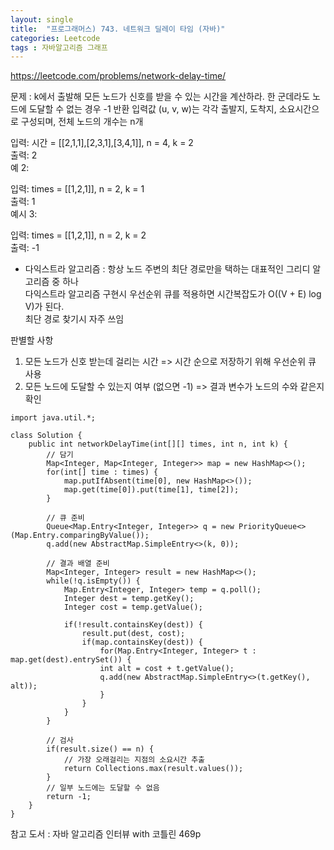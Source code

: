 ```yaml
---
layout: single
title:  "프로그래머스) 743. 네트워크 딜레이 타임 (자바)"
categories: Leetcode
tags : 자바알고리즘 그래프
---
```


https://leetcode.com/problems/network-delay-time/

문제 : k에서 출발해 모든 노드가 신호를 받을 수 있는 시간을 계산하라.
한 군데라도 노드에 도달할 수 없는 경우 -1 반환
입력값 (u, v, w)는 각각 출발지, 도착지, 소요시간으로 구성되며, 전체 노드의 개수는 n개

입력: 시간 = [[2,1,1],[2,3,1],[3,4,1]], n = 4, k = 2  
출력: 2  
예 2:  

입력: times = [[1,2,1]], n = 2, k = 1  
 출력: 1  
예시 3:  

입력: times = [[1,2,1]], n = 2, k = 2  
 출력: -1  

- 다익스트라 알고리즘 : 항상 노드 주변의 최단 경로만을 택하는 대표적인 그리디 알고리즘 중 하나  
다익스트라 알고리즘 구현시 우선순위 큐를 적용하면 시간복잡도가 O((V + E) log V)가 된다.  
최단 경로 찾기시 자주 쓰임  

판별할 사항 
1. 모든 노드가 신호 받는데 걸리는 시간 => 시간 순으로 저장하기 위해 우선순위 큐 사용  
2. 모든 노드에 도달할 수 있는지 여부 (없으면 -1) => 결과 변수가 노드의 수와 같은지 확인  


```
import java.util.*;

class Solution {
    public int networkDelayTime(int[][] times, int n, int k) {
        // 담기
        Map<Integer, Map<Integer, Integer>> map = new HashMap<>();
        for(int[] time : times) {
            map.putIfAbsent(time[0], new HashMap<>());
            map.get(time[0]).put(time[1], time[2]);
        }

        // 큐 준비
        Queue<Map.Entry<Integer, Integer>> q = new PriorityQueue<>(Map.Entry.comparingByValue());
        q.add(new AbstractMap.SimpleEntry<>(k, 0));

        // 결과 배열 준비
        Map<Integer, Integer> result = new HashMap<>();
        while(!q.isEmpty()) {
            Map.Entry<Integer, Integer> temp = q.poll();
            Integer dest = temp.getKey();
            Integer cost = temp.getValue();

            if(!result.containsKey(dest)) {
                result.put(dest, cost);
                if(map.containsKey(dest)) {
                    for(Map.Entry<Integer, Integer> t : map.get(dest).entrySet()) {
                    int alt = cost + t.getValue();
                    q.add(new AbstractMap.SimpleEntry<>(t.getKey(), alt));
                    }
                }
            }
        }

        // 검사
        if(result.size() == n) {
            // 가장 오래걸리는 지점의 소요시간 추출
            return Collections.max(result.values());
        }
        // 일부 노드에는 도달할 수 없음
        return -1;
    }
}
```

참고 도서 : 자바 알고리즘 인터뷰 with 코틀린 469p